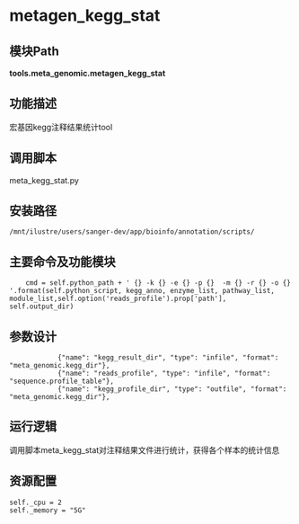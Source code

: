 metagen_kegg_stat
==========================

模块Path
-----------

**tools.meta_genomic.metagen_kegg_stat**

功能描述
-----------------------------------

宏基因kegg注释结果统计tool

调用脚本
-----------------------------------

meta_kegg_stat.py

安装路径
-----------------------------------

`/mnt/ilustre/users/sanger-dev/app/bioinfo/annotation/scripts/`

主要命令及功能模块
-----------------------------------

```
    cmd = self.python_path + ' {} -k {} -e {} -p {}  -m {} -r {} -o {} '.format(self.python_script, kegg_anno, enzyme_list, pathway_list, module_list,self.option('reads_profile').prop['path'], self.output_dir)

```

参数设计
-----------------------------------

```
            {"name": "kegg_result_dir", "type": "infile", "format": "meta_genomic.kegg_dir"},
            {"name": "reads_profile", "type": "infile", "format": "sequence.profile_table"},
            {"name": "kegg_profile_dir", "type": "outfile", "format": "meta_genomic.kegg_dir"},
```

运行逻辑
-----------------------------------

调用脚本meta_kegg_stat对注释结果文件进行统计，获得各个样本的统计信息

资源配置
-----------------------------------

```
self._cpu = 2
self._memory = "5G"
```

